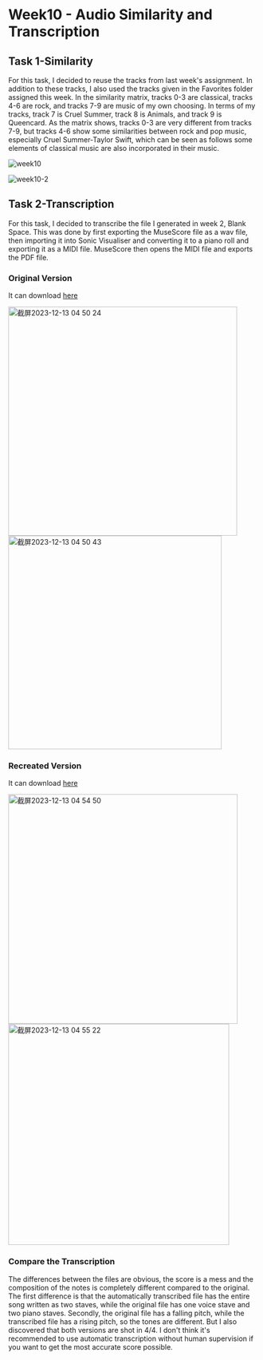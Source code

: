 # Week10 - Audio Similarity and Transcription
## Task 1-Similarity
For this task, I decided to reuse the tracks from last week's assignment. In addition to these tracks, I also used the tracks given in the Favorites folder assigned this week. In the similarity matrix, tracks 0-3 are classical, tracks 4-6 are rock, and tracks 7-9 are music of my own choosing. In terms of my tracks, track 7 is Cruel Summer, track 8 is Animals, and track 9 is Queencard. As the matrix shows, tracks 0-3 are very different from tracks 7-9, but tracks 4-6 show some similarities between rock and pop music, especially Cruel Summer-Taylor Swift, which can be seen as follows some elements of classical music are also incorporated in their music.

![week10](https://github.com/Vvvi00/MCA-2023/assets/145675705/36bb41e5-efa2-4754-b510-2440ab1123c2)

![week10-2](https://github.com/Vvvi00/MCA-2023/assets/145675705/7b5c84fd-3284-41bc-9244-722635057b36)

## Task 2-Transcription
For this task, I decided to transcribe the file I generated in week 2, Blank Space. This was done by first exporting the MuseScore file as a wav file, then importing it into Sonic Visualiser and converting it to a piano roll and exporting it as a MIDI file. MuseScore then opens the MIDI file and exports the PDF file.
### Original Version
It can download [here](../../data/Blank_Space_Original)

<img width="459" alt="截屏2023-12-13 04 50 24" src="https://github.com/Vvvi00/MCA-2023/assets/145675705/44cc53d5-e75f-4b04-9f81-c3f5ce09f6ba">

<img width="428" alt="截屏2023-12-13 04 50 43" src="https://github.com/Vvvi00/MCA-2023/assets/145675705/c76d7739-c10c-4d6f-aa93-4544a253264f">

### Recreated Version
It can download [here](../../data/Blank_Space_Edited)

<img width="460" alt="截屏2023-12-13 04 54 50" src="https://github.com/Vvvi00/MCA-2023/assets/145675705/5b02ccdf-6425-4c83-b5af-8138dd724986">

<img width="443" alt="截屏2023-12-13 04 55 22" src="https://github.com/Vvvi00/MCA-2023/assets/145675705/660d435d-ab60-42b4-b858-2e01964d40b6">

### Compare the Transcription
The differences between the files are obvious, the score is a mess and the composition of the notes is completely different compared to the original. The first difference is that the automatically transcribed file has the entire song written as two staves, while the original file has one voice stave and two piano staves. Secondly, the original file has a falling pitch, while the transcribed file has a rising pitch, so the tones are different. But I also discovered that both versions are shot in 4/4. I don't think it's recommended to use automatic transcription without human supervision if you want to get the most accurate score possible.
